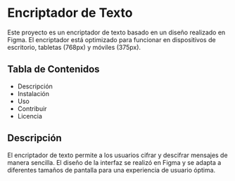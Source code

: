 # Encriptador de Texto

Este proyecto es un encriptador de texto basado en un diseño realizado en Figma. El encriptador está optimizado para funcionar en dispositivos de escritorio, tabletas (768px) y móviles (375px).

## Tabla de Contenidos

- Descripción
- Instalación
- Uso
- Contribuir
- Licencia

## Descripción

El encriptador de texto permite a los usuarios cifrar y descifrar mensajes de manera sencilla. El diseño de la interfaz se realizó en Figma y se adapta a diferentes tamaños de pantalla para una experiencia de usuario óptima.


